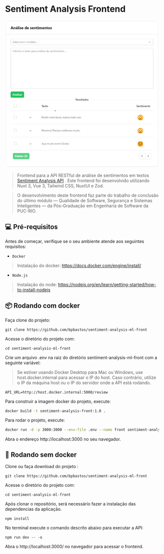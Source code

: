 # Sentiment Analysis Frontend 

<img src="screenshot/principal.jpg" alt="Tela principal">

> Frontend para a API RESTful de análise de sentimentos em textos [Sentiment Analysis API](https://github.com/bpbastos/sentiment-analysis-ml-api) . Este frontend foi desenvolvido utilizando Nuxt 3, Vue 3, Tailwind CSS, NuxtUI e Zod.

> O desenvolvimento deste frontend faz parte do trabalho de conclusão do último módulo — Qualidade de Software, Segurança e Sistemas Inteligentes — da Pós-Graduação em Engenharia de Software da PUC-RIO. 

## 💻 Pré-requisitos

Antes de começar, verifique se o seu ambiente atende aos seguintes requisitos:

* `Docker`

> Instalação do docker: https://docs.docker.com/engine/install/

* `Node.js`

> Instalação do node: https://nodejs.org/en/learn/getting-started/how-to-install-nodejs

## 📦 Rodando com docker

Faça clone do projeto:
```
git clone https://github.com/bpbastos/sentiment-analysis-ml-front
```

Acesse o diretório do projeto com:
```
cd sentiment-analysis-ml-front
```

Crie um arquivo .env na raiz do diretório sentiment-analysis-ml-front com a seguinte variável:

> Se estiver usando Docker Desktop para Mac ou Windows, use host.docker.internal para acessar o IP do host. Caso contrário, utilize o IP da máquina host ou o IP do servidor onde a API está rodando.

```env
API_URL=http://host.docker.internal:5000/review
```

Para construir a imagem docker do projeto, execute:
```sh
docker build -t sentiment-analysis-front:1.0 .
```

Para rodar o projeto, execute:
```sh
docker run -d -p 3000:3000 --env-file .env --name front sentiment-analysis-front:1.0 
```

Abra o endereço http://localhost:3000 no seu navegador.

## 🚀 Rodando sem docker 

Clone ou faça download do projeto :
```
git clone https://github.com/bpbastos/sentiment-analysis-ml-front
```

Acesse o diretório do projeto com:
```
cd sentiment-analysis-ml-front
```

Após clonar o repositório, será necessário fazer a instalação das dependencias da aplicação.

```
npm install
```

No terminal execute o comando descrito abaixo para executar a API:

```
npm run dev -- -o
```
Abra o http://localhost:3000/ no navegador para acessar o frontend.